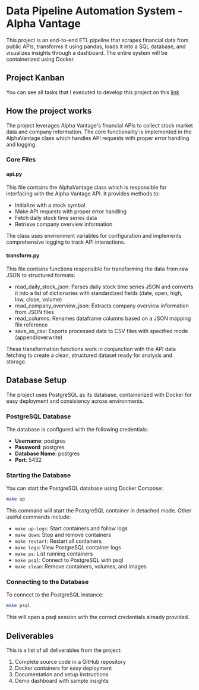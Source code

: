 # Data Pipeline Automation System - Alpha Vantage

This project is an end-to-end ETL pipeline that scrapes financial data from public APIs, transforms it using pandas, loads it into a SQL database, and visualizes insights through a dashboard. The entire system will be containerized using Docker.

## Project Kanban 

You can see all tasks that I executed to develop this project on this [link](https://github.com/users/pdrals16/projects/1)

## How the project works

The project leverages Alpha Vantage's financial APIs to collect stock market data and company information. The core functionality is implemented in the AlphaVantage class which handles API requests with proper error handling and logging.

### Core Files

#### api.py

This file contains the AlphaVantage class which is responsible for interfacing with the Alpha Vantage API. It provides methods to:

* Initialize with a stock symbol
* Make API requests with proper error handling
* Fetch daily stock time series data
* Retrieve company overview information

The class uses environment variables for configuration and implements comprehensive logging to track API interactions.

#### transform.py

This file contains functions responsible for transforming the data from raw JSON to structured formats:

* read_daily_stock_json: Parses daily stock time series JSON and converts it into a list of dictionaries with standardized fields (date, open, high, low, close, volume)
* read_company_overview_json: Extracts company overview information from JSON files
* read_columns: Renames dataframe columns based on a JSON mapping file reference
* save_as_csv: Exports processed data to CSV files with specified mode (append/overwrite)

These transformation functions work in conjunction with the API data fetching to create a clean, structured dataset ready for analysis and storage.


## Database Setup

The project uses PostgreSQL as its database, containerized with Docker for easy deployment and consistency across environments.

### PostgreSQL Database

The database is configured with the following credentials:
- **Username**: postgres
- **Password**: postgres
- **Database Name**: postgres
- **Port**: 5432

### Starting the Database

You can start the PostgreSQL database using Docker Compose:

```bash
make up
```

This command will start the PostgreSQL container in detached mode. Other useful commands include:

- `make up-logs`: Start containers and follow logs
- `make down`: Stop and remove containers
- `make restart`: Restart all containers
- `make logs`: View PostgreSQL container logs
- `make ps`: List running containers
- `make psql`: Connect to PostgreSQL with psql
- `make clean`: Remove containers, volumes, and images

### Connecting to the Database

To connect to the PostgreSQL instance:

```bash
make psql
```

This will open a psql session with the correct credentials already provided.

## Deliverables

This is a list of all deliverables from the project:

1. Complete source code in a GitHub repository
2. Docker containers for easy deployment
3. Documentation and setup instructions
4. Demo dashboard with sample insights
